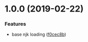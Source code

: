 # 1.0.0 (2019-02-22)


### Features

* base njk loading ([f0cec8b](https://github.com/nameless19922/njk-html-loader/commit/f0cec8b))




